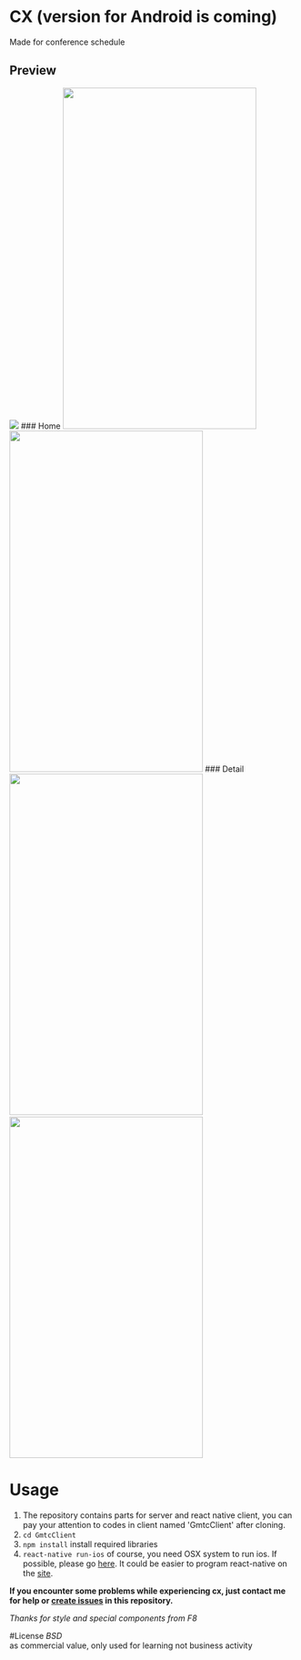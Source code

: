 # CX (version for Android is coming)
Made for conference schedule
## Preview
<img src="http://ww3.sinaimg.cn/large/005zU9b3gw1f61sqt440fg30aa0if4qq.gif"/>
### Home
<img src="http://ww4.sinaimg.cn/large/005zU9b3gw1f61rf42dstj30ku11079h.jpg" width="340" height="600"/>
&nbsp;&nbsp;&nbsp;
<img src="http://ww3.sinaimg.cn/large/005zU9b3gw1f61rf5saydj30ku112jww.jpg" width="340" height="600"/>
### Detail
<img src="http://ww4.sinaimg.cn/large/005zU9b3gw1f61rf3onkcj30ku110q8i.jpg" width="340" height="600"/>
&nbsp;&nbsp;&nbsp;
<img src="http://ww2.sinaimg.cn/large/005zU9b3gw1f61rf2s9guj30ku112jta.jpg" width="340" height="600"/>

# Usage
1. The repository contains parts for server and react native client, you can pay your attention to codes in client named 'GmtcClient' after cloning.
2. `cd GmtcClient`
3. `npm install` install required libraries
4. `react-native run-ios` of course, you need OSX system to run ios.
If possible, please go [here](https://applean.cn). It could be easier to program react-native on the [site](https://applean.cn).  

**If you encounter some problems while experiencing cx, just contact me for help or [create issues](https://github.com/applean/gmtc/issues) in this repository.**

*Thanks for style and special components from F8*

#License
*BSD*  
as commercial value, only used for learning not business activity
